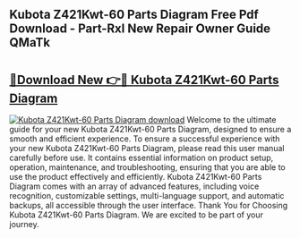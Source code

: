 ## Kubota Z421Kwt-60 Parts Diagram Free Pdf Download - Part-Rxl New Repair Owner Guide QMaTk

# <h2><a href="http://dftoys9.blite.top/?on=Kubota+Z421Kwt-60+Parts+Diagram">🔗Download New 👉🔴 Kubota Z421Kwt-60 Parts Diagram</a></h2>

[![Kubota Z421Kwt-60 Parts Diagram download](https://i.imgur.com/lujVjoI.png)](http://dftoys9.blite.top/?on=Kubota+Z421Kwt-60+Parts+Diagram)
Welcome to the ultimate guide for your new Kubota Z421Kwt-60 Parts Diagram, designed to ensure a smooth and efficient experience. To ensure a successful experience with your new Kubota Z421Kwt-60 Parts Diagram, please read this user manual carefully before use. It contains essential information on product setup, operation, maintenance, and troubleshooting, ensuring that you are able to use the product effectively and efficiently. Kubota Z421Kwt-60 Parts Diagram comes with an array of advanced features, including voice recognition, customizable settings, multi-language support, and automatic backups, all accessible through the user interface. Thank You for Choosing Kubota Z421Kwt-60 Parts Diagram. We are excited to be part of your journey.
